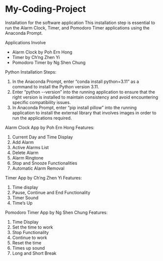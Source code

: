 # My-Coding-Project
Installation for the software application
This installation step is essential to run the Alarm Clock, Timer, and Pomodoro Timer applications using the Anaconda Prompt.


Applications Involve
* Alarm Clock by Poh Ern Hong
* Timer by Ch’ng Zhen Yi
* Pomodoro Timer by Ng Shen Chung


Python Installation
Steps:
1. In the Anaconda Prompt, enter “conda install python=3.11” as a command to install the Python version 3.11.
2. Enter “python --version” into the running application to ensure that the right version is installed to maintain consistency and avoid encountering specific compatibility issues.   
3. In Anaconda Prompt, enter “pip install pillow” into the running application to install the external library that involves images in order to run the applications required.  


Alarm Clock App by Poh Ern Hong
Features:
1. Current Day and Time Display
2. Add Alarm
3. Active Alarms List
4. Delete Alarm
5. Alarm Ringtone
6. Stop and Snooze Functionalities
7. Automatic Alarm Removal


Timer App by Ch’ng Zhen Yi
Features:
1. Time display
2. Pause, Continue and End Functionality
3. Timer Sound
4. Time’s Up


Pomodoro Timer App by Ng Shen Chung
Features:
1. Time Display
2. Set the time to work
3. Stop Functionality
4. Continue to work
5. Reset the time
6. Times up sound
7. Long and Short Break
